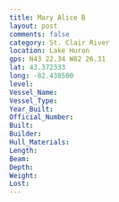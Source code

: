 ```yaml
---
title: Mary Alice B
layout: post
comments: false
category: St. Clair River
location: Lake Huron
gps: N43 22.34 W82 26.31
lat: 43.372333
long: -82.438500
level:
Vessel_Name:
Vessel_Type:
Year_Built:
Official_Number:
Built:
Builder:
Hull_Materials:
Length:
Beam:
Depth:
Weight:
Lost:
---
```

